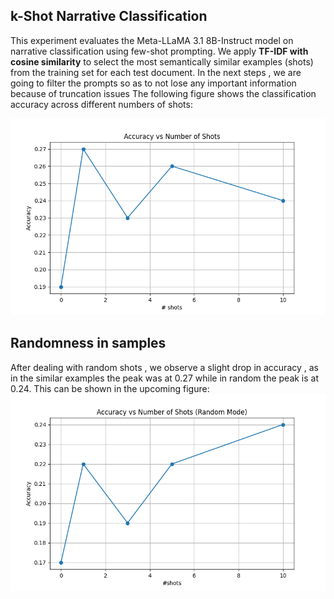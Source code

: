 ## k-Shot Narrative Classification 

This experiment evaluates the Meta-LLaMA 3.1 8B-Instruct model on narrative classification using few-shot prompting.
We apply **TF-IDF with cosine similarity** to select the most semantically similar examples (shots) from the training set for each test document.
In the next steps , we are going to filter the prompts so as to not lose any important information because of truncation issues
The following figure shows the classification accuracy across different numbers of shots:

![Accuracy vs Number of Shots](accuracy_vs_shots.png)

## Randomness in samples

After dealing with random shots , we observe a slight drop in  accuracy , as in the similar examples the peak was at 0.27 while in random the peak is at 0.24.
This can be shown in the upcoming figure:
![Accuracy vs Number of Shots](random_mode_results.png)